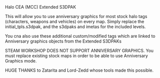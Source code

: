 Halo CEA (MCC) Extended S3DPAK

This will allow you to use anniversary graphics for most stock halo tags (characters, weapons and vehicles) on every map. 
Simply replace the initial_tpls.s3dpak, and the s3dpaks and imetas for the included levels.

You cna also use these additional custom/modified tags which are linked to Anniversary graphics objects from the Extended S3DPAKs

STEAM WORKSHOP DOES NOT SUPPORT ANNIVERSARY GRAPHICS. You must replace existing stock maps in order to be able to use Anniversary Graphics mode.


HUGE THANKS to Zatarita and Lord-Zedd whose tools made this possible.
